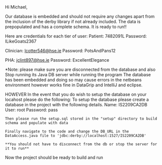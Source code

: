 
Hi Michael,

Our database is embedded and should not require any changes 
apart from the inclusion of the derby library if not already included.
The data is prepopulated and has a complete schema.
It is ready to run!!

Here are credentials for each tier of user:
Patient:	7482091L
Password:	ILikeGoats2367

Clinician:	lcotter546@hse.ie
Password:	PotsAndPans12

PHA:		jclint897@hse.ie
Password:	ExcellentElegance	

*Note: please make sure you are disconnected from the database and also Stop running its Java DB server while running the program
The database has been embedded and doing so may cause errors in the netbeans environment however works fine in DataGrip and IntelliJ and eclipse. 

HOWEVER
In the event that you do wish to setup the database on your locahost please do the following:
	To setup the database please create a database in the project with the following details.
	Name: IS2209CA2DB
	User: root
	Password: pass

	Then please run the setup.sql stored in the "setup" directory to build schema and populate with data
	
	Finally navigate to the code and change the DB_URL in the DataAccess.java file to 'jdbc:derby://localhost:1527/IS2209CA2DB'

	**You should not have to disconnect from the db or stop the server for it to run**

Now the project should be ready to build and run

